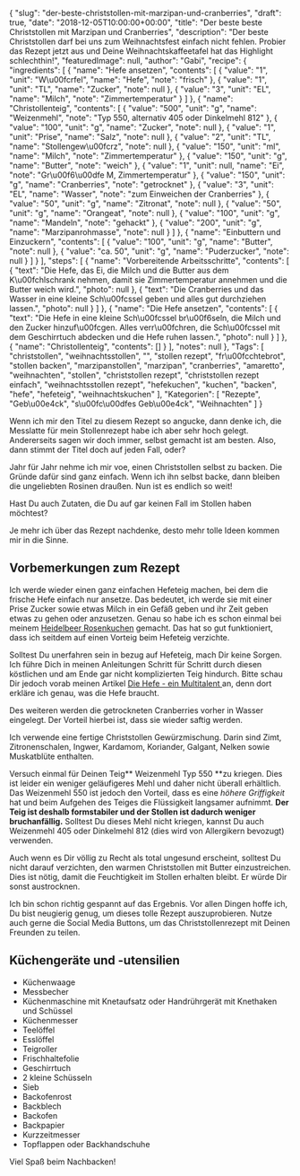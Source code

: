 {
    "slug": "der-beste-christstollen-mit-marzipan-und-cranberries",
    "draft": true,
    "date": "2018-12-05T10:00:00+00:00",
    "title": "Der beste beste Christstollen mit Marzipan und Cranberries",
    "description": "Der beste Christstollen darf bei uns zum Weihnachtsfest einfach nicht fehlen. Probier das Rezept jetzt aus und Deine Weihnachtskaffeetafel hat das Highlight schlechthin!",
    "featuredImage": null,
    "author": "Gabi",
    "recipe": {
        "ingredients": [
            {
                "name": "Hefe ansetzen",
                "contents": [
                    {
                        "value": "1",
                        "unit": "W\u00fcrfel",
                        "name": "Hefe",
                        "note": "frisch"
                    },
                    {
                        "value": "1",
                        "unit": "TL",
                        "name": "Zucker",
                        "note": null
                    },
                    {
                        "value": "3",
                        "unit": "EL",
                        "name": "Milch",
                        "note": "Zimmertemperatur"
                    }
                ]
            },
            {
                "name": "Christollenteig",
                "contents": [
                    {
                        "value": "500",
                        "unit": "g",
                        "name": "Weizenmehl",
                        "note": "Typ 550, alternativ 405 oder Dinkelmehl 812"
                    },
                    {
                        "value": "100",
                        "unit": "g",
                        "name": "Zucker",
                        "note": null
                    },
                    {
                        "value": "1",
                        "unit": "Prise",
                        "name": "Salz",
                        "note": null
                    },
                    {
                        "value": "2",
                        "unit": "TL",
                        "name": "Stollengew\u00fcrz",
                        "note": null
                    },
                    {
                        "value": "150",
                        "unit": "ml",
                        "name": "Milch",
                        "note": "Zimmertemperatur"
                    },
                    {
                        "value": "150",
                        "unit": "g",
                        "name": "Butter",
                        "note": "weich"
                    },
                    {
                        "value": "1",
                        "unit": null,
                        "name": "Ei",
                        "note": "Gr\u00f6\u00dfe M, Zimmertemperatur"
                    },
                    {
                        "value": "150",
                        "unit": "g",
                        "name": "Cranberries",
                        "note": "getrocknet"
                    },
                    {
                        "value": "3",
                        "unit": "EL",
                        "name": "Wasser",
                        "note": "zum Einweichen der Cranberries"
                    },
                    {
                        "value": "50",
                        "unit": "g",
                        "name": "Zitronat",
                        "note": null
                    },
                    {
                        "value": "50",
                        "unit": "g",
                        "name": "Orangeat",
                        "note": null
                    },
                    {
                        "value": "100",
                        "unit": "g",
                        "name": "Mandeln",
                        "note": "gehackt"
                    },
                    {
                        "value": "200",
                        "unit": "g",
                        "name": "Marzipanrohmasse",
                        "note": null
                    }
                ]
            },
            {
                "name": "Einbuttern und Einzuckern",
                "contents": [
                    {
                        "value": "100",
                        "unit": "g",
                        "name": "Butter",
                        "note": null
                    },
                    {
                        "value": "ca. 50",
                        "unit": "g",
                        "name": "Puderzucker",
                        "note": null
                    }
                ]
            }
        ],
        "steps": [
            {
                "name": "Vorbereitende Arbeitsschritte",
                "contents": [
                    {
                        "text": "Die Hefe, das Ei, die Milch und die Butter aus dem K\u00fchlschrank nehmen, damit sie Zimmertemperatur annehmen und die Butter weich wird.",
                        "photo": null
                    },
                    {
                        "text": "Die Cranberries und das Wasser in eine kleine Sch\u00fcssel geben und alles gut durchziehen lassen.",
                        "photo": null
                    }
                ]
            },
            {
                "name": "Die Hefe ansetzen",
                "contents": [
                    {
                        "text": "Die Hefe in eine kleine Sch\u00fcssel br\u00f6seln, die Milch und den Zucker hinzuf\u00fcgen. Alles verr\u00fchren, die Sch\u00fcssel mit dem Geschirrtuch abdecken und die Hefe ruhen lassen.",
                        "photo": null
                    }
                ]
            },
            {
                "name": "Christollenteig",
                "contents": []
            }
        ],
        "notes": null
    },
    "Tags": [
        "christstollen",
        "weihnachtsstollen",
        "",
        "stollen rezept",
        "fr\u00fcchtebrot",
        "stollen backen",
        "marzipanstollen",
        "marzipan",
        "cranberries",
        "amaretto",
        "weihnachten",
        "stollen",
        "christstollen rezept",
        "christstollen rezept einfach",
        "weihnachtsstollen rezept",
        "hefekuchen",
        "kuchen",
        "backen",
        "hefe",
        "hefeteig",
        "weihnachtskuchen"
    ],
    "Kategorien": [
        "Rezepte",
        "Geb\u00e4ck",
        "s\u00fc\u00dfes Geb\u00e4ck",
        "Weihnachten"
    ]
}

Wenn ich mir den Titel zu diesem Rezept so angucke, dann denke ich, die Messlatte für mein Stollenrezept habe ich aber sehr hoch gelegt. Andererseits sagen wir doch immer, selbst gemacht ist am besten. Also, dann stimmt der Titel doch auf jeden Fall, oder?

Jahr für Jahr nehme ich mir voe, einen Christstollen selbst zu backen. Die Gründe dafür sind ganz einfach. Wenn ich ihn selbst backe, dann bleiben die ungeliebten Rosinen draußen. Nun ist es endlich so weit!

Hast Du auch Zutaten, die Du auf gar keinen Fall im Stollen haben möchtest?

Je mehr ich über das Rezept nachdenke, desto mehr tolle Ideen kommen mir in die Sinne.

## Vorbemerkungen zum Rezept

Ich werde wieder einen ganz einfachen Hefeteig machen, bei dem die frische Hefe einfach nur ansetze. Das bedeutet, ich werde sie mit einer Prise Zucker sowie etwas Milch in ein Gefäß geben und ihr Zeit geben etwas zu gehen oder anzusetzen. Genau so habe ich es schon einmal bei meinem [Heidelbeer Rosenkuchen](https://kochfokus.de/artikel/heidelbeer-rosenkuchen-eine-su-e-ss-e-versuchung/ "Heidelbeer Rosenkuchen") gemacht. Das hat so gut funktioniert, dass ich seitdem auf einen Vorteig beim Hefeteig verzichte.

Solltest Du unerfahren sein in bezug auf Hefeteig, mach Dir keine Sorgen. Ich führe Dich in meinen Anleitungen Schritt für Schritt durch diesen köstlichen und am Ende gar nicht komplizierten Teig hindurch. Bitte schau Dir jedoch vorab meinen Artikel [Die Hefe - ein Multitalent ](https://kochfokus.de/artikel/hefe/ "Die Hefe - ein Multitalent ")an, denn dort erkläre ich genau, was die Hefe braucht.

Des weiteren werden die getrockneten Cranberries vorher in Wasser eingelegt. Der Vorteil hierbei ist, dass sie wieder saftig werden.

Ich verwende eine fertige Christstollen Gewürzmischung. Darin sind Zimt, Zitronenschalen, Ingwer, Kardamom, Koriander, Galgant, Nelken sowie Muskatblüte enthalten.

Versuch einmal für Deinen Teig** Weizenmehl Typ 550 **zu kriegen. Dies ist leider ein weniger geläufigeres Mehl und daher nicht überall erhältlich. Das Weizenmehl 550 ist jedoch den Vorteil, dass es eine *höhere Griffigkeit* hat und beim Aufgehen des Teiges die Flüssigkeit langsamer aufnimmt. **Der Teig ist deshalb formstabiler und der Stollen ist dadurch weniger bruchanfällig.** Solltest Du dieses Mehl nicht kriegen, kannst Du auch Weizenmehl 405 oder Dinkelmehl 812 (dies wird von Allergikern bevozugt) verwenden.

Auch wenn es Dir völlig zu Recht als total ungesund erscheint, solltest Du nicht darauf verzichten, den warmen Christstollen mit Butter einzustreichen. Dies ist nötig, damit die Feuchtigkeit im Stollen erhalten bleibt. Er würde Dir sonst austrocknen.

Ich bin schon richtig gespannt auf das Ergebnis. Vor allen Dingen hoffe ich, Du bist neugierig genug, um dieses tolle Rezept auszuprobieren. Nutze auch gerne die Social Media Buttons, um das Christstollenrezept mit Deinen Freunden zu teilen.

 

## Küchengeräte und -utensilien

- Küchenwaage
- Messbecher
- Küchenmaschine mit Knetaufsatz oder Handrührgerät mit Knethaken und Schüssel
- Küchenmesser
- Teelöffel
- Esslöffel
- Teigroller
- Frischhaltefolie
- Geschirrtuch
- 2 kleine Schüsseln
- Sieb
- Backofenrost
- Backblech
- Backofen
- Backpapier
- Kurzzeitmesser
- Topflappen oder Backhandschuhe

Viel Spaß beim Nachbacken!